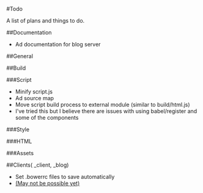 #Todo

A list of plans and things to do.

##Documentation
- Ad documentation for blog server

##General

##Build

###Script
 - Minify script.js
 - Ad source map
 - Move script build process to external module (similar to build/html.js)
  - I've tried this but I believe there are issues with using babel/register and some of the components

###Style


###HTML

###Assets


##Clients( \_client, \_blog)
- Set .bowerrc files to save automatically
 - [(May not be possible yet)](https://github.com/bower/bower/issues/1040)
